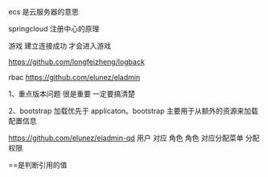 ecs 是云服务器的意思

springcloud 注册中心的原理

游戏 建立连接成功 才会进入游戏

<!-- 一个好的项目地址 -->
https://github.com/longfeizheng/logback

rbac
https://github.com/elunez/eladmin
        
        
<!-- 项目架构问题 -->
1、重点版本问题 很是重要 一定要搞清楚

<!-- 配置中心的问题-->
2、bootstrap 加载优先于 applicaton。bootstrap 主要用于从额外的资源来加载配置信息

https://github.com/elunez/eladmin-qd
用户 对应 角色 
角色 对应分配菜单  分配权限



==是判断引用的值